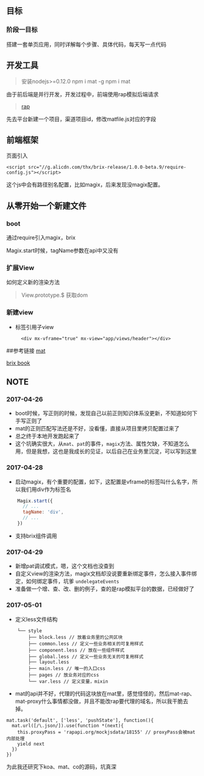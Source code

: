 ## 目标
### 阶段一目标
搭建一套单页应用，同时详解每个步骤、具体代码，每天写一点代码

## 开发工具
>安装nodejs>=0.12.0
>npm i mat -g
>npm i
>mat

由于前后端是并行开发，开发过程中，前端使用rap模拟后端请求

>[rap](http://rapapi.org/org/index.do)

先去平台新建一个项目，渠道项目id，修改matfile.js对应的字段

## 前端框架
页面引入

    <script src="//g.alicdn.com/thx/brix-release/1.0.0-beta.9/require-config.js"></script>

这个js中会有路径别名配置，比如magix，后来发现没magix配置。

## 从零开始一个新建文件
### boot
通过require引入magix，brix

Magix.start时候，tagName参数在api中又没有
### 扩展View

如何定义新的渲染方法
>View.prototype.$ 获取dom

### 新建view
* 标签引用子view

        <div mx-vframe="true" mx-view="app/views/header"></div>

    
##参考链接
[mat](http://matjs.com/)

[brix book](http://thx.github.io/brix-book/)

## NOTE
### 2017-04-26
* boot时候，写正则的时候，发现自己以前正则知识体系没更新，不知道如何下手写正则了
* mat的正则匹配写法还是不好，没看懂，直接从项目里拷贝配置过来了
* 总之终于本地开发跑起来了
* 这个坑确实很大，从`mat`、`pat`的事件，`magix`方法、属性欠缺，不知道怎么用，但是我想，这也是我成长的见证，以后自己在业务里沉淀，可以写到这里

### 2017-04-28
* 启动magix，有个重要的配置，如下，这配置是vframe的标签叫什么名字，所以我们用div作为标签名
```js
    Magix.start({
      // ...
      tagName: 'div',
      // ...
    })
```

* 支持brix组件调用

### 2017-04-29
* 新增pat调试模式，嗯，这个文档也没查到
* 自定义view的渲染方法，magix文档却没说要重新绑定事件，怎么接入事件绑定，如何绑定事件，坑爹
```undelegateEvents```
* 准备做一个增、查、改、删的例子，查的是rap模拟平台的数据，已经做好了

### 2017-05-01
* 定义less文件结构
```
	└── style
	    ├── block.less // 放着业务里的公共区块
	    ├── common.less // 定义一些业务相关的可复用样式
	    ├── component.less // 放在一些组件样式
	    ├── global.less // 定义一些业务无关的可复用样式
	    ├── layout.less 
	    ├── main.less // 唯一的入口css
	    ├── pages // 放业务对应的css
	    └── var.less // 定义变量，mixin
```
* mat的api并不好，代理的代码这块放在mat里，感觉怪怪的，然后mat-rap、mat-proxy什么事情都没做，并且不能改rap要代理的域名，所以我干脆去掉。
```
mat.task('default', ['less', 'pushState'], function(){
  mat.url([/\.json/]).use(function *(next){
    this.proxyPass = 'rapapi.org/mockjsdata/18155' // proxyPass会被mat内部处理
    yield next
  })
})
```
为此我还研究下koa、mat、co的源码，坑真深